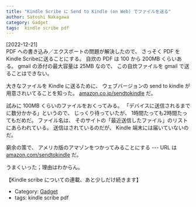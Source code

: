 ```yaml
---
title: "Kindle Scribe に Send to Kindle (on Web) でファイルを送る"
author: Satoshi Nakagawa
category: Gadget
tags:  kindle scribe pdf
---
```


[2022-12-21]  
 PDF への書き込み／エクスポートの問題が解決したので、
さっそく PDF をKindle Scribeに送ることにする。
自炊の PDF は 100 から 200MB くらいある。
gmail の添付の最大容量は 25MB なので、
この自炊ファイルを gmail で送ることはできない。

 大きなファイルを Kindle に送るために、
ウェブバージョンの send to kindle が用意されいてることを知った。
[amazon.co.jp/sendtokindle](https://amazon.co.jp/sendtokindle) だ。

 試みに 100MB くらいのファイルをおくってみる。
「デバイスに送信されるまでに数分かかる」というので、
じっくり待っていたが、
1時間たっても2時間たってもだめだ。
ファイル名は、
そのサイトの「最近送信したファイル」のリストにあらわれている。
送信はされているのだが、
Kindle 端末には届いていないのだ。

 窮余の策で、
アメリカ版のアマゾンをつかってみることにする ---
URL は
[amazon.com/sendtokindle](https://amazon.com/sendtokindle) だ。

 うまくいった；理由はわからん。

 【Kindle scribe についての連載、あと少しだけ続きます】

- Category: [Gadget](/categories.html#Gadget)
- tags:  kindle scribe pdf
